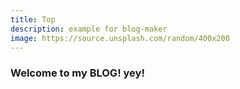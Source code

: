 ```yaml
---
title: Top
description: example for blog-maker
image: https://source.unsplash.com/random/400x200
---
```


### Welcome to my BLOG! yey!


